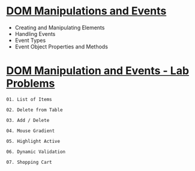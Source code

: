 # [DOM Manipulations and Events](https://softuni.bg/trainings/4227/js-advanced-september-2023#lesson-59476)
- Creating and Manipulating Elements
- Handling Events
- Event Types
- Event Object Properties and Methods

# [DOM Manipulation and Events - Lab Problems](https://judge.softuni.org/Contests/2762/DOM-Manipulation-and-Events-Lab)

    01. List of Items

    02. Delete from Table

    03. Add / Delete

    04. Mouse Gradient

    05. Highlight Active

    06. Dynamic Validation

    07. Shopping Cart
